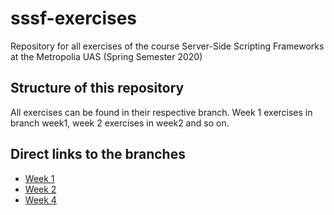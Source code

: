 # sssf-exercises
Repository for all exercises of the course Server-Side Scripting Frameworks at the Metropolia UAS (Spring Semester 2020)

## Structure of this repository
All exercises can be found in their respective branch. Week 1 exercises in branch week1, week 2 exercises in week2 and so on.

## Direct links to the branches
- [Week 1](https://github.com/speciial/sssf-exercises/tree/week1)
- [Week 2](https://github.com/speciial/sssf-exercises/tree/week2)
- [Week 4](https://github.com/speciial/sssf-exercises/tree/week4)

